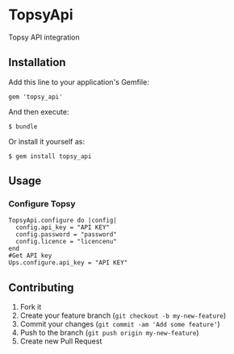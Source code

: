 # TopsyApi

Topsy API integration

## Installation

Add this line to your application's Gemfile:

    gem 'topsy_api'

And then execute:

    $ bundle

Or install it yourself as:

    $ gem install topsy_api

## Usage

### Configure Topsy
    TopsyApi.configure do |config|
      config.api_key = "API KEY"
      config.password = "password"
      config.licence = "licencenu"
    end
    #Get API key
    Ups.configure.api_key = "API KEY"


## Contributing

1. Fork it
2. Create your feature branch (`git checkout -b my-new-feature`)
3. Commit your changes (`git commit -am 'Add some feature'`)
4. Push to the branch (`git push origin my-new-feature`)
5. Create new Pull Request
